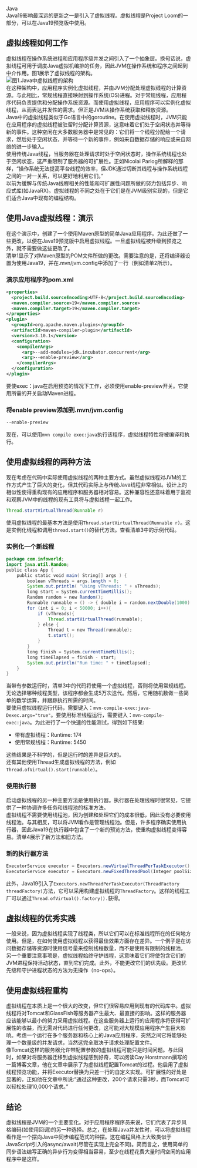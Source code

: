 Java<br />Java19影响最深远的更新之一是引入了虚拟线程。虚拟线程是Project Loom的一部分，可以在Java19预览版中使用。
<a name="Vrqba"></a>
## 虚拟线程如何工作
虚拟线程在操作系统进程和应用程序级并发之间引入了一个抽象层。换句话说，虚拟线程可用于调度Java虚拟机编排的任务，因此JVM在操作系统和程序之间起到中介作用。图1展示了虚拟线程的架构。<br />![图1.Java中虚拟线程的架构](https://cdn.nlark.com/yuque/0/2022/jpeg/396745/1669037277974-f52d3d08-b24e-43a8-9868-4b1327af2528.jpeg#averageHue=%23ebedd3&clientId=ueedbdb6c-2c2a-4&from=paste&id=uf3e4010d&originHeight=655&originWidth=1080&originalType=url&ratio=1&rotation=0&showTitle=true&status=done&style=none&taskId=u88e4faa3-0714-44d3-8d81-c383847e1f8&title=%E5%9B%BE1.Java%E4%B8%AD%E8%99%9A%E6%8B%9F%E7%BA%BF%E7%A8%8B%E7%9A%84%E6%9E%B6%E6%9E%84 "图1.Java中虚拟线程的架构")<br />在这种架构中，应用程序实例化虚拟线程，并由JVM分配处理虚拟线程的计算资源。与此相比，常规线程直接映射到操作系统(OS)进程。对于常规线程，应用程序代码负责提供和分配操作系统资源。而使用虚拟线程，应用程序可以实例化虚拟线程，从而表达并发性的需求。但正是JVM从操作系统获取和释放资源。<br />Java中的虚拟线程类似于Go语言中的goroutine。在使用虚拟线程时，JVM只能在应用程序的虚拟线程被驻留时分配计算资源，这意味着它们处于空闲状态并等待新的事件。这种空闲在大多数服务器中是常见的：它们将一个线程分配给一个请求，然后处于空闲状态，并等待一个新的事件，例如来自数据存储的响应或来自网络的进一步输入。<br />使用传统Java线程，当服务器在处理请求时处于空闲状态时，操作系统线程也处于空闲状态，这严重限制了服务器的可扩展性。正如Nicolai Parlog所解释的那样，“操作系统无法提高平台线程的效率，但JDK通过切断其线程与操作系统线程之间的一对一关系，可以更好地利用它们。” <br />以前为缓解与传统Java线程相关的性能和可扩展性问题所做的努力包括异步、响应式库(如JavaRX)。虚拟线程的不同之处在于它们是在JVM级别实现的，但是它们适合Java中现有的编程结构。
<a name="q2TQ3"></a>
## 使用Java虚拟线程：演示
在这个演示中，创建了一个使用Maven原型的简单Java应用程序。为此还做了一些更改，以便在Java19预览版中启用虚拟线程。一旦虚拟线程被升级到预览之外，就不需要做这些更改了。<br />清单1显示了对Maven原型的POM文件所做的更改。需要注意的是，还将编译器设置为使用Java19，并在.mvn/jvm.config中添加了一行（例如清单2所示）。
<a name="tHxRo"></a>
### 演示应用程序的pom.xml
```xml
<properties>
  <project.build.sourceEncoding>UTF-8</project.build.sourceEncoding>
  <maven.compiler.source>19</maven.compiler.source>
  <maven.compiler.target>19</maven.compiler.target>
</properties>
<plugin>
  <groupId>org.apache.maven.plugins</groupId>
  <artifactId>maven-compiler-plugin</artifactId>
  <version>3.10.1</version>
  <configuration>
    <compilerArgs>
      <arg>--add-modules=jdk.incubator.concurrent</arg>
      <arg>--enable-preview</arg>
    </compilerArgs>
  </configuration>
</plugin>
```
要使exec：java在启用预览的情况下工作，必须使用enable-preview开关。它使用所需的开关启动Maven进程。 
<a name="cN7zD"></a>
### 将enable preview添加到.mvn/jvm.config
```bash
--enable-preview
```
现在，可以使用`mvn compile exec:java`执行该程序，虚拟线程特性将被编译和执行。 
<a name="pkt1g"></a>
## 使用虚拟线程的两种方法
现在考虑在代码中实际使用虚拟线程的两种主要方式。虽然虚拟线程对JVM的工作方式产生了巨大的变化，但其代码实际上与传统Java线程非常相似。设计上的相似性使得重构现有的应用程序和服务器相对容易。这种兼容性还意味着用于监视和观察JVM中的线程的现有工具将与虚拟线程一起工作。
```java
Thread.startVirtualThread(Runnable r)
```
使用虚拟线程的最基本方法是使用`Thread.startVirtualThread(Runnable r)`。这是实例化线程和调用`thread.start()`的替代方法。查看清单3中的示例代码。
<a name="fOTIm"></a>
### 实例化一个新线程 
```java
package com.infoworld;
import java.util.Random;
public class App {
    public static void main( String[] args ) {
        boolean vThreads = args.length > 0;
        System.out.println( "Using vThreads: " + vThreads);
        long start = System.currentTimeMillis();
        Random random = new Random();
        Runnable runnable = () -> { double i = random.nextDouble(1000) % random.nextDouble(1000);  }; 
        for (int i = 0; i < 50000; i++){
            if (vThreads){
                Thread.startVirtualThread(runnable);
            } else {
                Thread t = new Thread(runnable);
                t.start();
            }
        }
        long finish = System.currentTimeMillis();
        long timeElapsed = finish - start;
        System.out.println("Run time: " + timeElapsed);
    }
}
```
当带有参数运行时，清单3中的代码将使用一个虚拟线程，否则将使用常规线程。无论选择哪种线程类型，该程序都会生成5万次迭代。然后，它用随机数做一些简单的数学运算，并跟踪执行所需的时间。<br />要使用虚拟线程运行代码，需要键入：`mvn-compile-exec:java-Dexec.args="true"`。要使用标准线程运行，需要键入：`mvn-compile-exec:java`。为此进行了一个快速的性能测试，得到如下结果:

- 带有虚拟线程：Runtime: 174
- 使用常规线程：Runtime: 5450

这些结果是不科学的，但是运行时的差异是巨大的。<br />还有其他使用Thread生成虚拟线程的方法，例如`Thread.ofVirtual().start(runnable)`。 
<a name="HYbdi"></a>
### 使用执行器
启动虚拟线程的另一种主要方法是使用执行器。执行器在处理线程时很常见，它提供了一种协调许多任务和线程池的标准方法。 <br />虚拟线程不需要使用线程池，因为创建和处理它们的成本很低，因此没有必要使用线程池。与其相反，可以将JVM看作是管理线程池。但是，许多程序确实使用执行器，因此Java19在执行器中包含了一个新的预览方法，使重构虚拟线程变得容易。清单4展示了新方法和旧方法。
<a name="TNS4z"></a>
### 新的执行器方法
```java
ExecutorService executor = Executors.newVirtualThreadPerTaskExecutor(); // New method
ExecutorService executor = Executors.newFixedThreadPool(Integer poolSize); // Old method
```
此外，Java19引入了`Executors.newThreadPerTaskExecutor(ThreadFactory threadFactory)`方法，它可以采用构建虚拟线程的`ThreadFactory`。这样的线程工厂可以通过`Thread.ofVirtual().factory().`获得。
<a name="CcDNk"></a>
## 虚拟线程的优秀实践
一般来说，因为虚拟线程实现了线程类，所以它们可以在标准线程所在的任何地方使用。但是，在如何使用虚拟线程以获得最佳效果方面存在差异。一个例子是在访问数据存储等资源时使用信号量来控制线程数量，而不是使用有限制的线程池。<br />另一个重要注意事项是，虚拟线程始终守护线程，这意味着它们将使包含它们的JVM进程保持活动状态，直到它们完成。此外，不能更改它们的优先级。更改优先级和守护进程状态的方法为无操作（no-ops）。
<a name="yuhhl"></a>
## 使用虚拟线程重构
虚拟线程在本质上是一个很大的改变，但它们很容易应用到现有的代码库中。虚拟线程将对Tomcat和GlassFish等服务器产生最大、最直接的影响。这样的服务器应该能够以最小的努力采用虚拟线程。在这些服务器上运行的应用程序将获得可扩展性的收益，而无需对代码进行任何更改，这可能对大规模应用程序产生巨大影响。考虑一个运行在多个服务器和核心上的Java应用程序，突然之间它将能够处理一个数量级的并发请求，当然这完全取决于请求处理配置文件。<br />像Tomcat这样的服务器允许带配置参数的虚拟线程可能只是时间问题。与此同时，如果对将服务器迁移到虚拟线程感到好奇，可以阅读Cay Horstmann撰写的一篇博客文章，他在文章中展示了为虚拟线程配置Tomcat的过程。他启用了虚拟线程预览功能，并将Executor替换为只差一行的自定义实现。可扩展性的好处是显著的，正如他在文章中所说:“通过这种更改，200个请求只需3秒，而Tomcat可以轻松处理10,000个请求。”
<a name="qHpPY"></a>
## 结论
虚拟线程是JVM的一个主要变化。对于应用程序程序员来说，它们代表了异步风格编码(如使用回调)的另一种选择。总之，在处理Java并发性时，可以将虚拟线程看作是一个摆向Java中同步编程范式的钟摆。这在编程风格上大致类似于JavaScript引入的async/await(尽管在实现上完全不同)。简而言之，使用简单的同步语法编写正确的异步行为变得相当容易，至少在线程花费大量时间空闲的应用程序中是这样。
